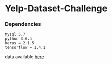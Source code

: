 # Yelp-Dataset-Challenge

### Dependencies

    Mysql 5.7
    python 3.6.4
    keras = 2.1.5
    tensorflow = 1.4.1


data available <a href = "https://iu.box.com/s/2exzwf5oy4z0zkgoxrmqdbhdxwwoichf"> here </a>